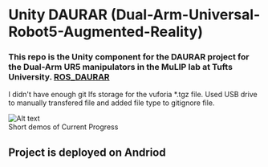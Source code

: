 # Unity DAURAR (Dual-Arm-Universal-Robot5-Augmented-Reality)

### This repo is the Unity component for the DAURAR project for the Dual-Arm UR5 manipulators in the MuLIP lab at Tufts University. [ROS_DAURAR](https://github.com/DreVinciCode/ROS_DAURAR)

I didn't have enough git lfs storage for the vuforia *.tgz file.
Used USB drive to manually transfered file and added file type to gitignore file.

![Alt text](demos/future_plan.gif)
<br/> Short demos of Current Progress

## Project is deployed on Andriod 
